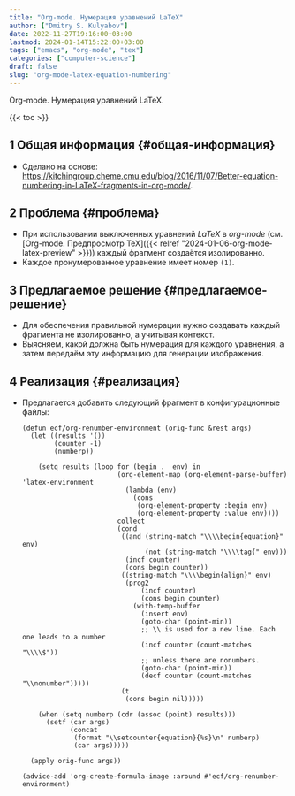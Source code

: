 ```yaml
---
title: "Org-mode. Нумерация уравнений LaTeX"
author: ["Dmitry S. Kulyabov"]
date: 2022-11-27T19:16:00+03:00
lastmod: 2024-01-14T15:22:00+03:00
tags: ["emacs", "org-mode", "tex"]
categories: ["computer-science"]
draft: false
slug: "org-mode-latex-equation-numbering"
---
```


Org-mode. Нумерация уравнений LaTeX.

<!--more-->

{{< toc >}}


## <span class="section-num">1</span> Общая информация {#общая-информация}

-   Сделано на основе: <https://kitchingroup.cheme.cmu.edu/blog/2016/11/07/Better-equation-numbering-in-LaTeX-fragments-in-org-mode/>.


## <span class="section-num">2</span> Проблема {#проблема}

-   При использовании выключенных уравнений _LaTeX_ в _org-mode_ (см. [Org-mode. Предпросмотр TeX]({{< relref "2024-01-06-org-mode-latex-preview" >}})) каждый фрагмент создаётся изолированно.
-   Каждое пронумерованное уравнение имеет номер `(1)`.


## <span class="section-num">3</span> Предлагаемое решение {#предлагаемое-решение}

-   Для обеспечения правильной нумерации нужно создавать каждый фрагмента не изолированно, a учитывая контекст.
-   Выясняем, какой должна быть нумерация для каждого уравнения, а затем передаём эту информацию для генерации изображения.


## <span class="section-num">4</span> Реализация {#реализация}

-   Предлагается добавить следующий фрагмент в конфигурационные файлы:
    ```emacs-lisp
    (defun ecf/org-renumber-environment (orig-func &rest args)
      (let ((results '())
            (counter -1)
            (numberp))

        (setq results (loop for (begin .  env) in
                            (org-element-map (org-element-parse-buffer) 'latex-environment
                              (lambda (env)
                                (cons
                                 (org-element-property :begin env)
                                 (org-element-property :value env))))
                            collect
                            (cond
                             ((and (string-match "\\\\begin{equation}" env)
                                   (not (string-match "\\\\tag{" env)))
                              (incf counter)
                              (cons begin counter))
                             ((string-match "\\\\begin{align}" env)
                              (prog2
                                  (incf counter)
                                  (cons begin counter)
                                (with-temp-buffer
                                  (insert env)
                                  (goto-char (point-min))
                                  ;; \\ is used for a new line. Each one leads to a number
                                  (incf counter (count-matches "\\\\$"))
                                  ;; unless there are nonumbers.
                                  (goto-char (point-min))
                                  (decf counter (count-matches "\\nonumber")))))
                             (t
                              (cons begin nil)))))

        (when (setq numberp (cdr (assoc (point) results)))
          (setf (car args)
                (concat
                 (format "\\setcounter{equation}{%s}\n" numberp)
                 (car args)))))

      (apply orig-func args))

    (advice-add 'org-create-formula-image :around #'ecf/org-renumber-environment)
    ```
